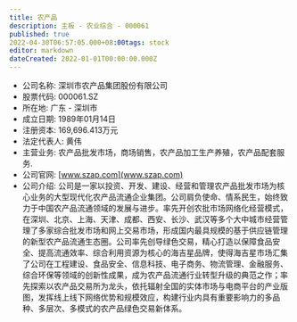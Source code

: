 ```yaml
---
title: 农产品
description: 主板 - 农业综合 - 000061
published: true
2022-04-30T06:57:05.000+08:00tags: stock
editor: markdown
dateCreated: 2022-01-01T00:00:00.000Z
---
```


- 公司名称: 深圳市农产品集团股份有限公司
- 股票代码: 000061.SZ
- 所在地: 广东 - 深圳市
- 成立日期: 1989年01月14日
- 注册资本: 169,696.413万元
- 法定代表人: 黄伟
- 主营业务: 农产品批发市场，商场销售，农产品加工生产养殖，农产品配套服务.
- 公司官网: [www.szap.com](www.szap.com)
- 公司介绍: 公司是一家以投资、开发、建设、经营和管理农产品批发市场为核心业务的大型现代化农产品流通企业集团。公司肩负使命、情系民生，始终致力于中国农产品流通领域的发展与进步。率先开创农批市场网络化经营模式，在深圳、北京、上海、天津、成都、西安、长沙、武汉等多个大中城市经营管理了多家综合批发市场和网上交易市场，形成国内最具规模的基于供应链管理的新型农产品流通生态圈。公司率先创导绿色交易，精心打造以保障食品安全、提高流通效率、综合利用资源为核心的海吉星品牌，使得海吉星市场汇集了公司在工程建设、食品安全、信息科技、电子商务、物流管理、金融服务、综合环保等领域的创新性成果，成为农产品流通行业转型升级的典范之作；率先探索以农产品交易所为龙头，依托辐射全国的实体市场与电商平台的产业版图，发挥线上线下网络优势和规模效应，构建行业内具有重要影响力的多品种、多层次、多模式的农产品绿色交易新体系。


